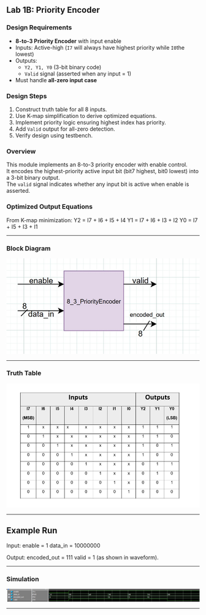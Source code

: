 ##  Lab 1B: Priority Encoder

###  Design Requirements
- **8-to-3 Priority Encoder** with input enable
- Inputs: Active-high (`I7` will always have highest priority  while `I0`the  lowest)
- Outputs:
  - `Y2, Y1, Y0` (3-bit binary code)
  - `Valid` signal (asserted when any input = 1)
- Must handle **all-zero input case**

###  Design Steps
1. Construct truth table for all 8 inputs.
2. Use K-map simplification to derive optimized equations.
3. Implement priority logic ensuring highest index has priority.
4. Add `Valid` output for all-zero detection.
5. Verify design using testbench.
### Overview
This module implements an 8-to-3 priority encoder with enable control.  
It encodes the highest-priority active input bit (bit7 highest, bit0 lowest) into a 3-bit binary output.  
The `valid` signal indicates whether any input bit is active when enable is asserted.  

###  Optimized Output Equations
From K-map minimization:
Y2 = I7 + I6 + I5 + I4
Y1 = I7 + I6 + I3 + I2
Y0 = I7 + I5 + I3 + I1

---

### Block Diagram
![sd](encoder_block.jpg)

---

### Truth Table
![we](encoder_table.jpg)

---
## Example Run

Input:
enable = 1
data_in = 10000000


Output:
encoded_out = 111
valid = 1
(as shown in waveform).

---

### Simulation
![sd](priority_encoder_8to3.jpg)


---